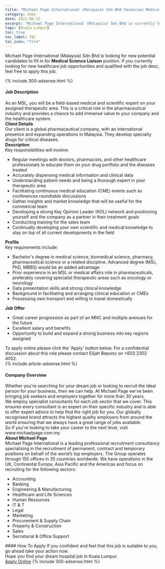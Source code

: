 ```yaml
---
title: "Michael Page International (Malaysia) Sdn Bhd Vacancies Medical Science Liaison" 
category: Jobs 
date: 2021-06-25 
excerpt: "Michael Page International (Malaysia) Sdn Bhd is currently looking for suitable person to fill in the Medical Science Liaison which positioned at Kuala Lumpur" 
tags: [Kuala Lumpur] 
toc: true 
toc_label: TOC 
toc_icon: "fire" 
--- 
```


<p>Michael Page International (Malaysia) Sdn Bhd is looking for new potential candidates to fill in for <b>Medical Science Liaison</b> position. If you currently looking for new healthcare job opportunities and qualified with the job desc, feel free to apply this job.
</p>{% include 300-adsense.html %} 
<div><div><h4>Job Description</h4></div><div><div><span><div><div>As an MSL, you will be a field-based medical and scientific expert on your assigned therapeutic area. This is a critical role in the pharmaceutical industry and provides a chance to add immense value to your company and the healthcare system.<div><strong>Client Details</strong></div>Our client is a global pharmaceutical company, with an international presence and expanding operations in Malaysia. They develop specialty drugs for critical diseases.<div><strong>Description</strong></div>Key responsibilities will involve:<ul><li>Regular meetings with doctors, pharmacists, and other healthcare professionals to educate them on your drug portfolio and the diseases treated</li><li>Accurately dispensing medical information and clinical data</li><li>Understanding patient needs and being a thorough expert in your therapeutic area</li><li>Facilitating continuous medical education (CME) events such as conferences roundtable discussions</li><li>Gather insights and market knowledge that will be useful for the commercial team</li><li>Developing a strong Key Opinion Leader (KOL) network and positioning yourself and the company as a partner in their treatment goals</li><li>Conducting training for the sales team</li><li>Continually developing your own scientific and medical knowledge to stay on top of all current developments in the field</li></ul><div><strong>Profile</strong></div>Key requirements include:<ul><li>Bachelor's degree in medical science, biomedical science, pharmacy, pharmaceutical science or a related discipline. Advanced degree (MSc, PhD, MBBS) would be an added advantage</li><li>Prior experience in an MSL or medical affairs role in pharmaceuticals, preferably covering specialist therapeutic areas such as oncology or neurology</li><li>Data presentation skills and strong clinical knowledge</li><li>Background in facilitating and arranging clinical education or CMEs</li><li>Possessing own transport and willing to travel domestically</li></ul><div><strong>Job Offer</strong></div><ul><li>Great career progression as part of an MNC and multiple avenues for the future</li><li>Excellent salary and benefits</li><li>Opportunity to build and expand a strong business into key regions assigned</li></ul><div>To apply online please click the 'Apply' button below. For a confidential discussion about this role please contact Elijah Bepono on +603 2302 4052.</div></div></div></span></div></div></div> 
{% include article-adsense.html %} 
<div><div><h4>Company Overview</h4></div><div><div><span><div><div>
<div>
		Whether you're searching for your dream job or looking to recruit the ideal person for your business, then we can help. At Michael Page we've been bringing job seekers and employers together for more than 30 years.</div>
<div>
<div>
			We employ specialist consultants for each job sector that we cover. This ensures every consultant is an expert on their specific industry and is able to offer expert advice to help find the right job for you. Our globally recognised brand attracts the highest quality employers from around the world ensuring that we always have a great range of jobs available.</div>
<div>
			So if you're looking to take your career to the next level, visit www.michaelpage.com.my</div>
<div>
<strong>About Michael Page</strong></div>
<div>
			Michael Page International is a leading professional recruitment consultancy specialising in the recruitment of permanent, contract and temporary positions on behalf of the world&#8217;s top employers. The Group operates through 155 offices in 35 countries worldwide. We have operations in the UK, Continental Europe, Asia Pacific and the Americas and focus on recruiting for the following sectors:
			<div>
<ul>
<li>
						Accounting</li>
<li>
						Banking</li>
<li>
						Engineering &amp; Manufacturing</li>
<li>
						Healthcare and Life Sciences</li>
<li>
						Human Resources</li>
<li>
						IT &amp; T</li>
<li>
						Legal</li>
<li>
						Marketing</li>
<li>
						Procurement &amp; Supply Chain</li>
<li>
						Property &amp; Construction&#160;</li>
<li>
						Sales</li>
<li>
						Secretarial &amp; Office Support</li>
</ul>
</div>
</div>
</div>
</div></div></span></div></div></div> 
#### How To Apply 
If you confident and feel that this job is suitable to you, go ahead take your action now. <br/> 
Hope you find your dream hospital job in Kuala Lumpur. <br/> 
<a href="https://www.jobstreet.com.my/en/job/medical-science-liaison-4599539?jobId=jobstreet-my-job-4599539" class="btn btn--warning" target="_blank" rel="nofollow noopenner">Apply Online</a> 
{% include 300-adsense.html %} 